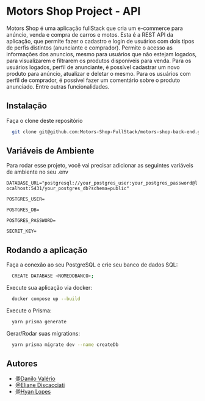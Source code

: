# Motors Shop Project - API

Motors Shop é uma aplicação fullStack que cria um e-commerce para anúncio, venda e compra de carros e motos.
Esta é a REST API da aplicação, que permite fazer o cadastro e login de usuários com dois tipos de perfis distintos (anunciante e comprador).
Permite o acesso as informações dos anuncios, mesmo para usuários que não estejam logados, para visualizarem e filtrarem os produtos disponíveis para venda.
Para os usuários logados, perfil de anunciante, é possível cadastrar um novo produto para anúncio, atualizar e deletar o mesmo.
Para os usuários com perfil de comprador, é possível fazer um comentário sobre o produto anunciado.
Entre outras funcionalidades.

## Instalação

Faça o clone deste repositório

```bash
  git clone git@github.com:Motors-Shop-FullStack/motors-shop-back-end.git
```

## Variáveis de Ambiente

Para rodar esse projeto, você vai precisar adicionar as seguintes variáveis de ambiente no seu .env

`DATABASE_URL="postgresql://your_postgres_user:your_postgres_password@localhost:5431/your_postgres_db?schema=public"`

`POSTGRES_USER= `

`POSTGRES_DB= `

`POSTGRES_PASSWORD= `

`SECRET_KEY= `

## Rodando a aplicação

Faça a conexão ao seu PostgreSQL e crie seu banco de dados SQL:

```bash
  CREATE DATABASE <NOMEDOBANCO>;
```

Execute sua aplicação via docker:

```bash
  docker compose up --build
```

Execute o Prisma:

```bash
  yarn prisma generate
```

Gerar/Rodar suas migrations:

```bash
  yarn prisma migrate dev --name createDb
```

## Autores

- [@Danilo Valério](https://github.com/danilovalerio89)
- [@Eliane Discacciati](https://github.com/discacciati)
- [@Hyan Lopes](https://github.com/hyanlopes)
